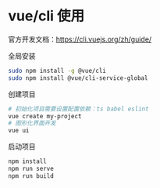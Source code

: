 # vue/cli 使用

官方开发文档：https://cli.vuejs.org/zh/guide/

全局安装

```bash
sudo npm install -g @vue/cli
sudo npm install @vue/cli-service-global
```

创建项目

```bash
# 初始化项目需要设置配置依赖：ts babel eslint
vue create my-project
# 图形化界面开发
vue ui
```

启动项目

~~~bash
npm install
npm run serve
npm run build
~~~
